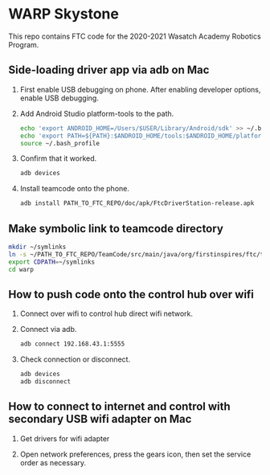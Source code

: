 # WARP Skystone

This repo contains FTC code for the 2020-2021 Wasatch Academy Robotics Program.

## Side-loading driver app via adb on Mac

1. First enable USB debugging on phone. After enabling developer options, enable USB debugging.
1. Add Android Studio platform-tools to the path.

   ```sh
   echo 'export ANDROID_HOME=/Users/$USER/Library/Android/sdk' >> ~/.bash_profile
   echo 'export PATH=${PATH}:$ANDROID_HOME/tools:$ANDROID_HOME/platform-tools' >> ~/.bash_profile
   source ~/.bash_profile
   ```

1. Confirm that it worked.

   ```sh
   adb devices
   ```

1. Install teamcode onto the phone.

   ```sh
   adb install PATH_TO_FTC_REPO/doc/apk/FtcDriverStation-release.apk
   ```

## Make symbolic link to teamcode directory

```sh
mkdir ~/symlinks
ln -s ~/PATH_TO_FTC_REPO/TeamCode/src/main/java/org/firstinspires/ftc/teamcode/ ~/symlinks/warp
export CDPATH=~/symlinks
cd warp
```

## How to push code onto the control hub over wifi

1. Connect over wifi to control hub direct wifi network.

1. Connect via adb.

   ```sh
   adb connect 192.168.43.1:5555
   ```

1. Check connection or disconnect.

   ```sh
   adb devices
   adb disconnect
   ```

## How to connect to internet and control with secondary USB wifi adapter on Mac

1. Get drivers for wifi adapter

1. Open network preferences, press the gears icon, then set the service order as necessary.